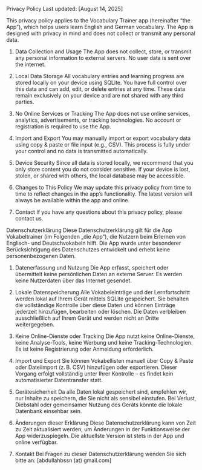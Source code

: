 Privacy Policy
Last updated: [August 14, 2025]

This privacy policy applies to the Vocabulary Trainer app (hereinafter “the App”), which helps users learn English and German vocabulary. The App is designed with privacy in mind and does not collect or transmit any personal data.

1. Data Collection and Usage
The App does not collect, store, or transmit any personal information to external servers. No user data is sent over the internet.

2. Local Data Storage
All vocabulary entries and learning progress are stored locally on your device using SQLite. You have full control over this data and can add, edit, or delete entries at any time. These data remain exclusively on your device and are not shared with any third parties.

3. No Online Services or Tracking
The App does not use online services, analytics, advertisements, or tracking technologies. No account or registration is required to use the App.

4. Import and Export
You may manually import or export vocabulary data using copy & paste or file input (e.g., CSV). This process is fully under your control and no data is transmitted automatically.

5. Device Security
Since all data is stored locally, we recommend that you only store content you do not consider sensitive. If your device is lost, stolen, or shared with others, the local database may be accessible.

6. Changes to This Policy
We may update this privacy policy from time to time to reflect changes in the app’s functionality. The latest version will always be available within the app and online.

7. Contact
If you have any questions about this privacy policy, please contact us.

Datenschutzerklärung
Diese Datenschutzerklärung gilt für die App Vokabeltrainer (im Folgenden „die App“), die Nutzern beim Erlernen von Englisch- und Deutschvokabeln hilft. Die App wurde unter besonderer Berücksichtigung des Datenschutzes entwickelt und erhebt keine personenbezogenen Daten.

1. Datenerfassung und Nutzung
Die App erfasst, speichert oder übermittelt keine persönlichen Daten an externe Server. Es werden keine Nutzerdaten über das Internet gesendet.

2. Lokale Datenspeicherung
Alle Vokabeleinträge und der Lernfortschritt werden lokal auf Ihrem Gerät mittels SQLite gespeichert. Sie behalten die vollständige Kontrolle über diese Daten und können Einträge jederzeit hinzufügen, bearbeiten oder löschen. Die Daten verbleiben ausschließlich auf Ihrem Gerät und werden nicht an Dritte weitergegeben.

3. Keine Online-Dienste oder Tracking
Die App nutzt keine Online-Dienste, keine Analyse-Tools, keine Werbung und keine Tracking-Technologien. Es ist keine Registrierung oder Anmeldung erforderlich.

4. Import und Export
Sie können Vokabellisten manuell über Copy & Paste oder Dateiimport (z. B. CSV) hinzufügen oder exportieren. Dieser Vorgang erfolgt vollständig unter Ihrer Kontrolle – es findet kein automatisierter Datentransfer statt.

5. Gerätesicherheit
Da alle Daten lokal gespeichert sind, empfehlen wir, nur Inhalte zu speichern, die Sie nicht als sensibel einstufen. Bei Verlust, Diebstahl oder gemeinsamer Nutzung des Geräts könnte die lokale Datenbank einsehbar sein.

6. Änderungen dieser Erklärung
Diese Datenschutzerklärung kann von Zeit zu Zeit aktualisiert werden, um Änderungen in der Funktionsweise der App widerzuspiegeln. Die aktuellste Version ist stets in der App und online verfügbar.

7. Kontakt
Bei Fragen zu dieser Datenschutzerklärung wenden Sie sich bitte an: [abdullahbssn (at) gmail.com]
